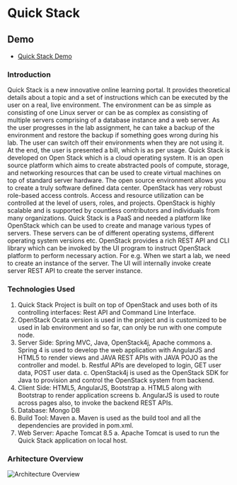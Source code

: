 # Quick Stack

## Demo
- [Quick Stack Demo](https://www.youtube.com/watch?v=5Jl1A1u8UtI)

### Introduction
Quick Stack is a new innovative online learning portal. It provides theoretical details about a topic and a set of instructions which can be executed by the user on a real, live environment. The environment can be as simple as consisting of one Linux server or can be as complex as consisting of multiple servers comprising of a database instance and a web server. As the user progresses in the lab assignment, he can take a backup of the environment and restore the backup if something goes wrong during his lab. The user can switch off their environments when they are not using it. At the end, the user is presented a bill, which is as per usage.
Quick Stack is developed on Open Stack which is a cloud operating system. It is an open source platform which aims to create abstracted pools of compute, storage, and networking resources that can be used to create virtual machines on top of standard server hardware.
The open source environment allows you to create a truly software defined data center. OpenStack has very robust role-based access controls. Access and resource utilization can be controlled at the level of users, roles, and projects. OpenStack is highly scalable and is supported by countless contributors and individuals from many organizations.
Quick Stack is a PaaS and needed a platform like OpenStack which can be used to create and manage various types of servers. These servers can be of different operating systems, different operating system versions etc. OpenStack provides a rich REST API and CLI library which can be invoked by the UI program to instruct OpenStack platform to perform necessary action. For e.g. When we start a lab, we need to create an instance of the server. The UI will internally invoke create server REST API to create the server instance.

### Technologies Used
1.	Quick Stack Project is built on top of OpenStack and uses both of its controlling interfaces: Rest API 
and Command Line Interface.
2.	OpenStack Ocata version is used in the project and is customized to be used in lab environment and 
so far, can only be run with one compute node.
3.   Server Side: Spring MVC, Java, OpenStack4j, Apache commons 
a.	Spring 4 is used to develop the web application with AngularJS and HTML5 to render views and JAVA REST APIs with JAVA POJO as the controller and model.
b.	Restful APIs are developed to login, GET user data, POST user data.
c.	OpenStack4j is used as the OpenStack SDK for Java to provision and control the OpenStack system from backend. 
4.   Client Side: HTML5, AngularJS, Bootstrap
a.	HTML5 along with Bootstrap to render application screens
b.	AngularJS is used to route across pages also, to invoke the backend REST APIs.
5.  Database: Mongo DB
6.  Build Tool: Maven
a.	Maven is used as the build tool and all the dependencies are provided in pom.xml.
7.  Web Server: Apache Tomcat 8.5
a.	Apache Tomcat is used to run the Quick Stack application on local host.

### Arhitecture Overview

![Architecture Overview](https://user-images.githubusercontent.com/1582196/34173305-ddcda942-e4a9-11e7-9455-f91e900094a2.png)
